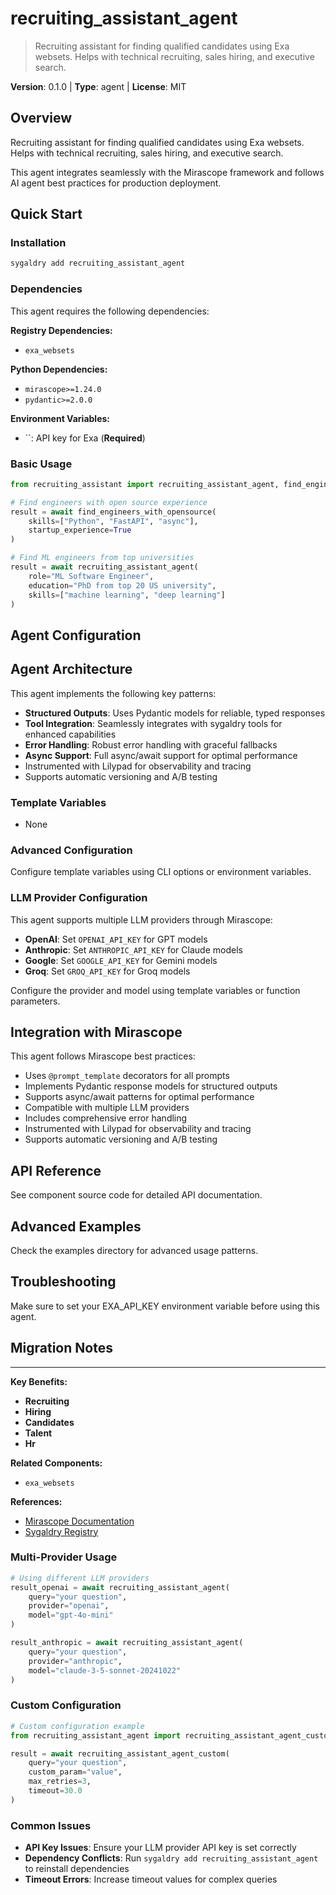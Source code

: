 # recruiting_assistant_agent
> Recruiting assistant for finding qualified candidates using Exa websets. Helps with technical recruiting, sales hiring, and executive search.

**Version**: 0.1.0 | **Type**: agent | **License**: MIT

## Overview

Recruiting assistant for finding qualified candidates using Exa websets. Helps with technical recruiting, sales hiring, and executive search.

This agent integrates seamlessly with the Mirascope framework and follows AI agent best practices for production deployment.

## Quick Start

### Installation

```bash
sygaldry add recruiting_assistant_agent
```

### Dependencies

This agent requires the following dependencies:

**Registry Dependencies:**

- `exa_websets`

**Python Dependencies:**

- `mirascope>=1.24.0`
- `pydantic>=2.0.0`

**Environment Variables:**

- ``: API key for Exa (**Required**)

### Basic Usage

```python
from recruiting_assistant import recruiting_assistant_agent, find_engineers_with_opensource

# Find engineers with open source experience
result = await find_engineers_with_opensource(
    skills=["Python", "FastAPI", "async"],
    startup_experience=True
)

# Find ML engineers from top universities
result = await recruiting_assistant_agent(
    role="ML Software Engineer",
    education="PhD from top 20 US university",
    skills=["machine learning", "deep learning"]
)
```

## Agent Configuration

## Agent Architecture

This agent implements the following key patterns:

- **Structured Outputs**: Uses Pydantic models for reliable, typed responses
- **Tool Integration**: Seamlessly integrates with sygaldry tools for enhanced capabilities
- **Error Handling**: Robust error handling with graceful fallbacks
- **Async Support**: Full async/await support for optimal performance
- Instrumented with Lilypad for observability and tracing
- Supports automatic versioning and A/B testing

### Template Variables

- None

### Advanced Configuration

Configure template variables using CLI options or environment variables.

### LLM Provider Configuration

This agent supports multiple LLM providers through Mirascope:

- **OpenAI**: Set `OPENAI_API_KEY` for GPT models
- **Anthropic**: Set `ANTHROPIC_API_KEY` for Claude models
- **Google**: Set `GOOGLE_API_KEY` for Gemini models
- **Groq**: Set `GROQ_API_KEY` for Groq models

Configure the provider and model using template variables or function parameters.

## Integration with Mirascope

This agent follows Mirascope best practices:

- Uses `@prompt_template` decorators for all prompts
- Implements Pydantic response models for structured outputs
- Supports async/await patterns for optimal performance
- Compatible with multiple LLM providers
- Includes comprehensive error handling
- Instrumented with Lilypad for observability and tracing
- Supports automatic versioning and A/B testing

## API Reference

See component source code for detailed API documentation.

## Advanced Examples

Check the examples directory for advanced usage patterns.

## Troubleshooting

Make sure to set your EXA_API_KEY environment variable before using this agent.

## Migration Notes

---

**Key Benefits:**

- **Recruiting**
- **Hiring**
- **Candidates**
- **Talent**
- **Hr**

**Related Components:**

- `exa_websets`

**References:**

- [Mirascope Documentation](https://mirascope.com)
- [Sygaldry Registry](https://github.com/greyhaven-ai/sygaldry)

### Multi-Provider Usage

```python
# Using different LLM providers
result_openai = await recruiting_assistant_agent(
    query="your question",
    provider="openai",
    model="gpt-4o-mini"
)

result_anthropic = await recruiting_assistant_agent(
    query="your question",
    provider="anthropic",
    model="claude-3-5-sonnet-20241022"
)
```

### Custom Configuration

```python
# Custom configuration example
from recruiting_assistant_agent import recruiting_assistant_agent_custom

result = await recruiting_assistant_agent_custom(
    query="your question",
    custom_param="value",
    max_retries=3,
    timeout=30.0
)
```

### Common Issues

- **API Key Issues**: Ensure your LLM provider API key is set correctly
- **Dependency Conflicts**: Run `sygaldry add recruiting_assistant_agent` to reinstall dependencies
- **Timeout Errors**: Increase timeout values for complex queries
